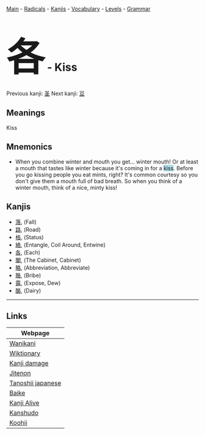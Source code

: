 <style> bigfont {font-size: 100px}</style>
[Main](../README.md) -
[Radicals](../radicals.md) -
[Kanjis](../kanjis.md) -
[Vocabulary](../vocabulary.md) -
[Levels](../levels.md) -
[Grammar](../grammar.md)
# <bigfont> 各</bigfont> - Kiss 

Previous kanji: [圣](圣.md) Next kanji: [豆](豆.md) 

## Meanings
 Kiss
## Mnemonics
 * When you combine winter and mouth you get... winter mouth! Or at least a mouth that tastes like winter because it's coming in for a <span style="background-color:#ADD8E6"> kiss</span>. Before you go kissing people you eat mints, right? It's common courtesy so you don't give them a mouth full of bad breath. So when you think of a winter mouth, think of a nice, minty kiss!


## Kanjis
 * [落](../kanjis/落.md), (Fall)
* [路](../kanjis/路.md), (Road)
* [格](../kanjis/格.md), (Status)
* [絡](../kanjis/絡.md), (Entangle, Coil Around, Entwine)
* [各](../kanjis/各.md), (Each)
* [閣](../kanjis/閣.md), (The Cabinet, Cabinet)
* [略](../kanjis/略.md), (Abbreviation, Abbreviate)
* [賂](../kanjis/賂.md), (Bribe)
* [露](../kanjis/露.md), (Expose, Dew)
* [酪](../kanjis/酪.md), (Dairy)



---

## Links 

| Webpage |
| --- |
| [Wanikani          ](https://www.wanikani.com/kanji/各) |
| [Wiktionary        ](https://en.wiktionary.org/wiki/各) |
| [Kanji damage      ](http://www.kanjidamage.com/kanji/search?utf8=✓&q=各) |
| [Jitenon           ](https://jitenon.com/kanji/各) |
| [Tanoshii japanese ](https://www.tanoshiijapanese.com/dictionary/kanji.cfm?k=各) |
| [Baike             ](https://baike.baidu.com/item/各) |
| [Kanji Alive       ](https://app.kanjialive.com/各) |
| [Kanshudo          ](https://www.kanshudo.com/searchmn?q=各) |
| [Koohii            ](https://kanji.koohii.com/study/kanji/各) |

